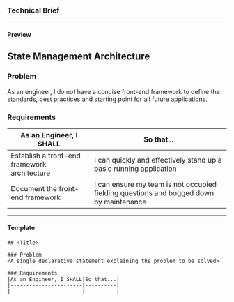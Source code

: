 ### Technical Brief

* * *

#### Preview

## State Management Architecture

### Problem
As an engineer, I do not have a concise front-end framework to define the standards, best practices and starting point for all future applications.

### Requirements
|As an Engineer, I SHALL|So that...|
|-------------------|----------|
|Establish a front-end framework architecture|I can quickly and effectively stand up a basic running application|
|Document the front-end framework|I can ensure my team is not occupied fielding questions and bogged down by maintenance|

* * *

#### Template

```
## <Title>

### Problem
<A single declarative statement explaining the problem to be solved>

### Requirements
|As an Engineer, I SHALL|So that...|
|-----------------------|----------|
|                       |          |
```